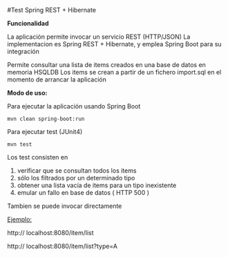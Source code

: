 
#Test Spring REST + Hibernate


<b>Funcionalidad</b>

La aplicación permite invocar un servicio REST (HTTP/JSON)
La implementacion es Spring REST + Hibernate, y emplea Spring Boot para su integración 

Permite consultar una lista de items creados en una base de datos en memoria HSQLDB
Los items se crean a partir de un fichero import.sql en el momento de arrancar la aplicación


<b>Modo de uso:</b>


Para ejecutar la aplicación usando Spring Boot

<code>mvn clean spring-boot:run</code>

Para ejecutar test (JUnit4)

<code>mvn test</code>

Los test consisten en 
1) verificar que se consultan todos los items
2) sólo los filtrados por un determinado tipo 
3) obtener una lista vacía de items para un tipo inexistente
4) emular un fallo en base de datos ( HTTP 500 )

Tambien se puede invocar directamente

<u>Ejemplo:</u>

http:// localhost:8080/item/list

http:// localhost:8080/item/list?type=A






